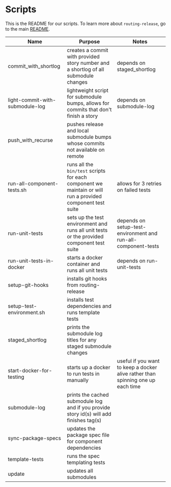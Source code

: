 # Scripts

This is the README for our scripts. To learn more about `routing-release`, go to the main [README](../README.md).

| Name | Purpose | Notes |
| --- | --- | --- |
| commit_with_shortlog | creates a commit with provided story number and a shortlog of all submodule changes | depends on staged_shortlog |
| light-commit-with-submodule-log | lightweight script for submodule bumps, allows for commits that don't finish a story | depends on submodule-log |
| push_with_recurse | pushes release and local submodule bumps whose commits not available on remote | |
| run-all-component-tests.sh | runs all the `bin/test` scripts for each component we maintain or will run a provided component test suite | allows for 3 retries on failed tests |
| run-unit-tests | sets up the test environment and runs all unit tests or the provided component test suite | depends on setup-test-environment and run-all-component-tests |
| run-unit-tests-in-docker | starts a docker container and runs all unit tests | depends on run-unit-tests |
| setup-git-hooks | installs git hooks from routing-release | |
| setup-test-environment.sh | installs test dependencies and runs template tests | |
| staged_shortlog | prints the submodule log titles for any staged submodule changes | |
| start-docker-for-testing | starts up a docker to run tests in manually | useful if you want to keep a docker alive rather than spinning one up each time |
| submodule-log | prints the cached submodule log and if you provide story id(s) will add finishes tag(s) | |
| sync-package-specs | updates the package spec file for component dependencies | |
| template-tests | runs the spec templating tests | |
| update | updates all submodules | |

